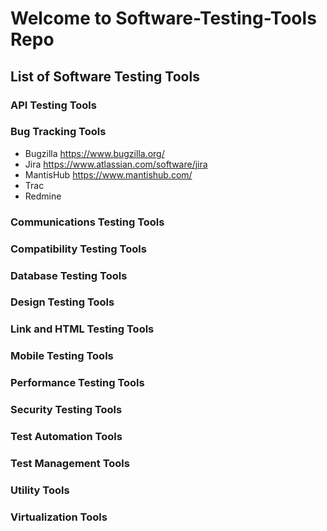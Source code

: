 # Welcome to Software-Testing-Tools Repo 
## List of Software Testing Tools
### API Testing Tools
### Bug Tracking Tools
- Bugzilla
https://www.bugzilla.org/
- Jira
https://www.atlassian.com/software/jira
- MantisHub
https://www.mantishub.com/
- Trac
- Redmine

### Communications Testing Tools
### Compatibility Testing Tools
### Database Testing Tools
### Design Testing Tools
### Link and HTML Testing Tools
### Mobile Testing Tools
### Performance Testing Tools
### Security Testing Tools
### Test Automation Tools
### Test Management Tools
### Utility Tools
### Virtualization Tools



